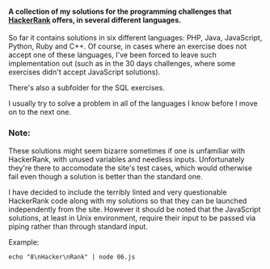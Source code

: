 #### A collection of my solutions for the programming challenges that [HackerRank](https://www.hackerrank.com) offers, in several different languages.

So far it contains solutions in six different languages: PHP, Java, JavaScript, Python, Ruby and C++.
Of course, in cases where an exercise does not accept one of these languages, I've been forced to leave such implementation out (such as in the 30 days challenges, where some exercises didn't accept JavaScript solutions).

There's also a subfolder for the SQL exercises.

I usually try to solve a problem in all of the languages I know before I move on to the next one.

### Note:
These solutions might seem bizarre sometimes if one is unfamiliar with HackerRank, with unused variables and needless inputs. Unfortunately they're there to accomodate the site's test cases, which would otherwise fail even though a solution is better than the standard one.

I have decided to include the terribly linted and very questionable HackerRank code along with my solutions so that they can be launched independently from the site.
However it should be noted that the JavaScript solutions, at least in Unix environment, require their input to be passed via piping rather than through standard input.

Example:
```
echo "8\nHacker\nRank" | node 06.js
```
